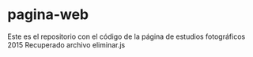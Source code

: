# pagina-web
Este es el repositorio con el código de la página de estudios fotográficos 2015
Recuperado archivo eliminar.js